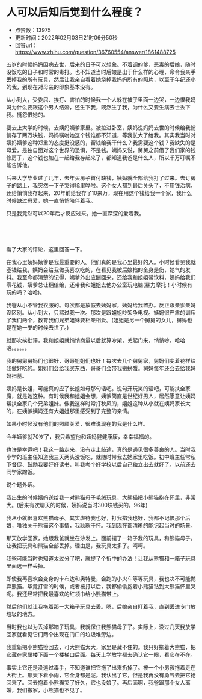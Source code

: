 # 人可以后知后觉到什么程度？
- 点赞数：13975
- 更新时间：2022年02月03日21时06分50秒
- 回答url：https://www.zhihu.com/question/36760554/answer/1861488725
<body>
 <p data-pid="D1eRgWdm">五岁的时候妈妈因病去世，后来的日子可以想象。不着调的爹，恶毒的后娘，随时没饭吃的日子和时常的毒打。也不知道当时后娘是出于什么样的心理，命令我亲手丢掉我的所有玩具，然后让我亲自看着她烧掉我妈妈所有的照片，以至于年纪还小的我，到现在对母亲的印象基本没有。</p>
 <p data-pid="gvGSl28Z">从小到大，受委屈、挨打、害怕的时候我一个人躲在被子里面一边哭，一边恨我妈妈为什么要跟这个男人结婚，还生下我，既然生了我，为什么又要生病去世丢下我。挺怨恨她的。</p>
 <p data-pid="sRV9rD5Z">要去上大学的时候，去姨妈姨爹家里。被拉进卧室，姨妈说妈妈去世的时候给我悄悄存了两万块钱，妈妈嘱咐她这个钱谁都不知道，等我长大了给我。其实我当时对姨妈姨爹这种郑重的态度挺没感的，留钱给我干什么？我需要这个钱？我缺失的是母爱，是独自面对这个世界的恐惧，不是钱。姨妈又说，舅舅之前借了我们家的钱修房子，这个钱也加在一起给我存起来了，都知道我爸是什么人，所以千万叮嘱不能告诉他。</p>
 <p data-pid="8z8YQiKy">后来大学毕业过了几年，去年买房子首付缺钱，姨妈就全部给我打了过来。去订房子的路上，我突然一下子哭得稀里哗啦。这个女人都到最后关头了，不用钱治病，还给悄悄我存起来，20年前给我存了10来万，现在用这个钱给我一个家，我什么时候缺过母爱，她一直悄悄陪伴着我。</p>
 <p data-pid="XtUgKrMW">只是我竟然可以20年后才反应过来，她一直深深的爱着我。</p>
 <p class="ztext-empty-paragraph"><br></p>
 <p class="ztext-empty-paragraph"><br></p>
 <p data-pid="YvQmQMqk">看了大家的评论，这里回答一下。</p>
 <p data-pid="vyY74QY5">在我心里姨妈姨爹是我最重要的人。他们真的是我心里最好的人。小时候看见我就塞钱给我，姨妈会给我做我喜欢吃的，在看见我被后娘掐的全身是伤，她气的发抖。我至今都清楚的记得，姨爹外出应酬回来，还给我和姐姐带饮料，姨妈给我们零花钱，姨爹总让翻倍给，还带我和姐姐去他办公室玩电脑(暴力摩托！小时候有玩的吗？哈哈)。</p>
 <p data-pid="I7I79qPp">我爸从小不管我衣服的。每次都是放假去姨妈家，姨妈给我置办。反正跟亲爹亲妈没区别。从小到大，只骂过我一次。那次是跟姐姐吵架争电视。姨妈很严肃的训斥了我们两个，教育我们兄弟姐妹要相亲相爱。(姐姐是另一个舅舅的女儿，舅妈也是在她一岁的时候去世了。)</p>
 <p data-pid="DO6yVBe9">就那次挨批评，我和姐姐就悄悄商量以后就算吵架，关起门来，悄悄吵。哈哈哈。。。。。。</p>
 <p data-pid="rt0hMjWQ">我的舅舅舅妈们也很好，哥哥姐姐们也好！每次去几个舅舅家，舅妈们变着花样给我做好吃的。姐姐们会给我买东西，哥哥们会带我搬螃蟹。舅妈每年还会去给我妈妈扫墓。</p>
 <p data-pid="tmBz0tUK">姨妈是长姐，可能真的应了长姐如母那句话吧。说句开玩笑的话吧，可能扶全家魔，就是她这种。有时候我和姐姐会想，姨爹简直是世纪好男人，居然愿意让姨妈帮扶全家几个兄弟姐妹。像我这样时常打秋风的，姐姐这种从小就在姨妈家长大的，在姨爹姨妈还有大姐姐那里感受到了完整的亲情。</p>
 <p data-pid="LtGlddLt">如果小时候没有他们的照顾关爱，很难说现在的我是什么样。</p>
 <p data-pid="tXfMH4Tk">今年姨爹就70岁了，我只希望他和姨妈健健康康，幸幸福福的。</p>
 <p data-pid="GxcR-7ZW">也许是幸运吧！我这一路走来，没有走上歧途，真的是遇见很多善良的人。当时我小学的班主任知道我三天两头没饭吃，就随时带我去她家里吃饭。初中班主任常私下督促、鼓励我要好好读书，叫我考个好学校以后自己独立出去就好了。以前还去同学家蹭饭。</p>
 <p data-pid="_Sff2r-E">说个题外话。</p>
 <p data-pid="u4cpPDLd">我出生的时候姨妈送给我一对熊猫母子毛绒玩具，大熊猫把小熊猫抱在怀里，非常大。(后来有次聊天的时候，姨妈说当时300块钱买的。96年)</p>
 <p data-pid="L4LBUuw7">我从小就很喜欢熊猫母子。其实虐待我也好，打我掐我也好，我都不记恨那个后娘，唯独关于熊猫这个事情，我耿耿于怀。我到现在都清晰的能记起当时的场景。</p>
 <p data-pid="g6b4uodj">那天放学回家，她跟我爸就坐在沙发上。面前摆了一箱子我的玩具，和熊猫母子。让我把玩具和熊猫全部丢掉。理由是，我玩具太多了。呵呵。</p>
 <p data-pid="g38uf4IT">我爸可能当时也知道太过分了吧，就提了个折中的办法！让我从熊猫和一箱子玩具里面选一样丢掉。</p>
 <p data-pid="NTdJqdah">即使我再喜欢会变身的卡布达和奥特曼，会跑的小火车等等玩具，我也决不可能抛弃熊猫。毕竟打雷的时候，或者被打以后，我都偷偷抱着小熊猫钻到大熊猫怀里哭呢。我还经常把我最喜欢的红领巾给小熊猫带上。</p>
 <p data-pid="xryQan4W">然后他们就让我拖着那一大箱子玩具去丢。嗯，后娘亲自盯着我，直到丢进专门放垃圾的地方。</p>
 <p data-pid="3SlEdHSC">当时我也以为丢掉那箱子玩具，我就保住我熊猫母子了。实际上，没过几天我放学回家就看见它们两个出现在门口的垃圾堆旁边。</p>
 <p data-pid="xGg7ZSXR">我重新把小熊猫捡回去，可大熊猫太大，家里是藏不住的。我只好拖着大熊猫，把它藏在家属楼下面一个楼梯口后面。每天上学放学都去确认它一眼，看它在不在。</p>
 <p data-pid="ENUOgw_k">事实上它还是没逃过毒手，不知道谁把它拖了出来扔掉了。被一个小男孩拖着走在大街上。那天下着小雨，它全身都是泥。我认出了它，但是我再没有勇气去把它抢回来了。回去抱着小熊猫哭了好久，它也没娘了。再后面啊，我爸跟那个女人离婚，我们搬家，小熊猫也不见了。</p>
</body>